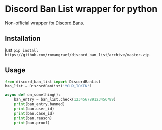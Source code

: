 # Discord Ban List wrapper for python

Non-official wrapper for [Discord Bans][dbans].

## Installation

just `pip install https://github.com/romangraef/discord_ban_list/archive/master.zip`

## Usage

```python
from discord_ban_list import DiscordBanList
ban_list = DiscordBanList('YOUR_TOKEN')

async def on_something():
    ban_entry = ban_list.check(123456789123456789)
    print(ban_entry.banned)
    print(ban.user_id)
    print(ban.case_id)
    print(ban.reason)
    print(ban.proof)

```


[dbans]: https://bans.discord.id

